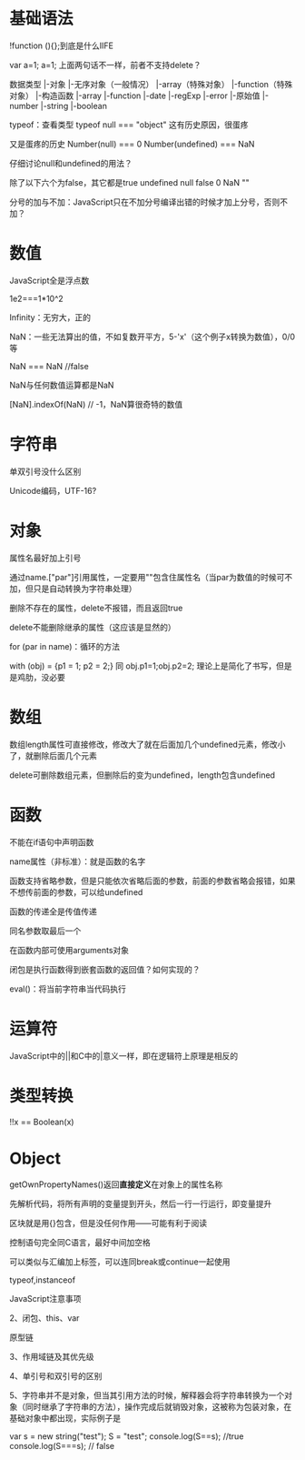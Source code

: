 # 基础语法


!function (){};到底是什么IIFE



var a=1;
a=1;
上面两句话不一样，前者不支持delete？



数据类型
  |-对象
    |-无序对象（一般情况）
    |-array（特殊对象）
    |-function（特殊对象）
    |-构造函数
      |-array
      |-function
      |-date
      |-regExp
      |-error
  |-原始值
    |-number
    |-string
    |-boolean



typeof：查看类型
typeof null === "object"   这有历史原因，很蛋疼



又是蛋疼的历史
Number(null) === 0
Number(undefined) === NaN



仔细讨论null和undefined的用法？



除了以下六个为false，其它都是true
undefined
null
false
0
NaN
""


分号的加与不加：JavaScript只在不加分号编译出错的时候才加上分号，否则不加？






# 数值


JavaScript全是浮点数

1e2===1*10^2

Infinity：无穷大，正的

NaN：一些无法算出的值，不如复数开平方，5-'x'（这个例子x转换为数值），0/0等

NaN === NaN //false

NaN与任何数值运算都是NaN

[NaN].indexOf(NaN) // -1，NaN算很奇特的数值






# 字符串

单双引号没什么区别

Unicode编码，UTF-16?





# 对象

属性名最好加上引号

通过name.["par"]引用属性，一定要用""包含住属性名（当par为数值的时候可不加，但只是自动转换为字符串处理）

删除不存在的属性，delete不报错，而且返回true

delete不能删除继承的属性（这应该是显然的）

for (par in name)：循环的方法

with (obj) = {p1 = 1; p2 = 2;}  同  obj.p1=1;obj.p2=2;
理论上是简化了书写，但是是鸡肋，没必要



# 数组

数组length属性可直接修改，修改大了就在后面加几个undefined元素，修改小了，就删除后面几个元素

delete可删除数组元素，但删除后的变为undefined，length包含undefined



# 函数

不能在if语句中声明函数

name属性（非标准）：就是函数的名字

函数支持省略参数，但是只能依次省略后面的参数，前面的参数省略会报错，如果不想传前面的参数，可以给undefined

函数的传递全是传值传递

同名参数取最后一个

在函数内部可使用arguments对象

闭包是执行函数得到嵌套函数的返回值？如何实现的？

eval()：将当前字符串当代码执行



# 运算符
JavaScript中的||和C中的|意义一样，即在逻辑符上原理是相反的






# 类型转换

!!x == Boolean(x)






# Object

getOwnPropertyNames()返回**直接定义**在对象上的属性名称



































































先解析代码，将所有声明的变量提到开头，然后一行一行运行，即变量提升


区块就是用{}包含，但是没任何作用——可能有利于阅读


控制语句完全同C语言，最好中间加空格


可以类似与汇编加上标签，可以连同break或continue一起使用










typeof,instanceof










JavaScript注意事项


2、闭包、this、var

原型链

3、作用域链及其优先级

4、单引号和双引号的区别

5、字符串并不是对象，但当其引用方法的时候，解释器会将字符串转换为一个对象（同时继承了字符串的方法），操作完成后就销毁对象，这被称为包装对象，在基础对象中都出现，实际例子是

var s = new string("test");
S = "test";
console.log(S==s);   //true
console.log(S===s);   // false
